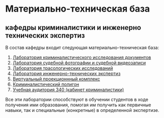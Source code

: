 # Материально-техническая база

## кафедры криминалистики и инженерно технических экспертиз

В состав кафедры входит следующая материально-техническая база:
1. [Лаборатория криминалистического исследования документов](https://rekkk1n.github.io/criminologylab/)
2. [Лаборатория судебной фотографии и судебной видеозаписи](https://rekkk1n.github.io/forensicphotographylab/)
3. [Лаборатория трасологических исследований](https://rekkk1n.github.io/-traceologylab/)
4. [Лаборатория инженерно-технических экспертиз](https://rekkk1n.github.io/testinglab/)
5. [Виртуальный проекционнный комплекс](https://rekkk1n.github.io/VR/)
6. [Криминалистический полигон](https://rekkk1n.github.io/UIGPSforensicpolygons/)
7. [Учебная аудитория 340 (кабинет криминалистики)](https://rekkk1n.github.io/cabinet/)

Все эти лаборатории способствуют в обучении студентов в ходе получения ими образования, помогая им получить как первичные навыки, так и специальные (конкретные) в определенной экспертизе.

